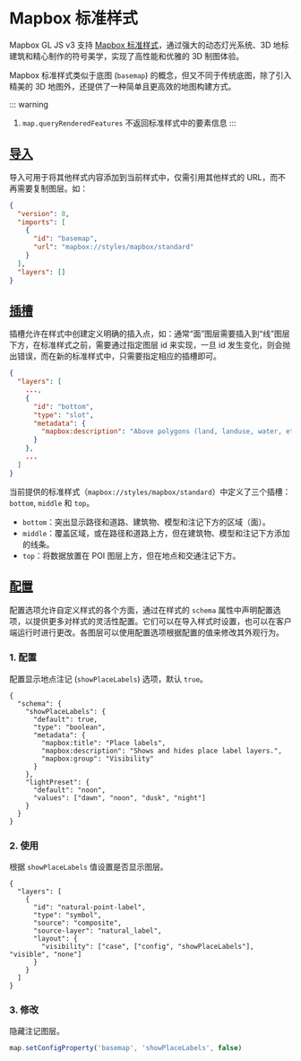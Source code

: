 # Mapbox 标准样式

Mapbox GL JS v3 支持 [Mapbox 标准样式](https://www.mapbox.com/blog/standard-core-style)，通过强大的动态灯光系统、3D 地标建筑和精心制作的符号美学，实现了高性能和优雅的 3D 制图体验。

<ClientOnly>
  <common-code-view name="starter-standard-style-index"/>
</ClientOnly>

Mapbox 标准样式类似于底图 (`basemap`) 的概念，但又不同于传统底图，除了引入精美的 3D 地图外，还提供了一种简单且更高效的地图构建方式。

::: warning

1. `map.queryRenderedFeatures` 不返回标准样式中的要素信息
   :::

## [导入](https://docs.mapbox.com/style-spec/reference/imports/)

导入可用于将其他样式内容添加到当前样式中，仅需引用其他样式的 URL，而不再需要复制图层。如：

```json
{
  "version": 8,
  "imports": [
    {
      "id": "basemap",
      "url": "mapbox://styles/mapbox/standard"
    }
  ],
  "layers": []
}
```

<ClientOnly>
  <common-code-view name="starter-standard-style-imports"/>
</ClientOnly>

## [插槽](https://docs.mapbox.com/style-spec/reference/slots/)

插槽允许在样式中创建定义明确的插入点，如：通常“面”图层需要插入到“线”图层下方，在标准样式之前，需要通过指定图层 id 来实现，一旦 id 发生变化，则会抛出错误，而在新的标准样式中，只需要指定相应的插槽即可。

```json
{
  "layers": [
    ...,
    {
      "id": "bottom",
      "type": "slot",
      "metadata": {
        "mapbox:description": "Above polygons (land, landuse, water, etc.)"
      }
    },
    ...
  ]
}
```

当前提供的标准样式（`mapbox://styles/mapbox/standard`）中定义了三个插槽：`bottom`, `middle` 和 `top`。

- `bottom`：突出显示路径和道路、建筑物、模型和注记下方的区域（面）。
- `middle`：覆盖区域，或在路径和道路上方，但在建筑物、模型和注记下方添加的线条。
- `top`：将数据放置在 POI 图层上方，但在地点和交通注记下方。

## [配置](https://docs.mapbox.com/style-spec/reference/config/)

配置选项允许自定义样式的各个方面，通过在样式的 `schema` 属性中声明配置选项，以提供更多对样式的灵活性配置。它们可以在导入样式时设置，也可以在客户端运行时进行更改。各图层可以使用配置选项根据配置的值来修改其外观行为。

### 1. 配置

配置显示地点注记 (`showPlaceLabels`) 选项，默认 `true`。

```json{3}
{
  "schema": {
    "showPlaceLabels": {
      "default": true,
      "type": "boolean",
      "metadata": {
        "mapbox:title": "Place labels",
        "mapbox:description": "Shows and hides place label layers.",
        "mapbox:group": "Visibility"
      }
    },
    "lightPreset": {
      "default": "noon",
      "values": ["dawn", "noon", "dusk", "night"]
    }
  }
}
```

### 2. 使用

根据 `showPlaceLabels` 值设置是否显示图层。

```json{9}
{
  "layers": [
    {
      "id": "natural-point-label",
      "type": "symbol",
      "source": "composite",
      "source-layer": "natural_label",
      "layout": {
        "visibility": ["case", ["config", "showPlaceLabels"], "visible", "none"]
      }
    }
  ]
}
```

### 3. 修改

隐藏注记图层。

```ts
map.setConfigProperty('basemap', 'showPlaceLabels', false)
```

<!-- ## 模型

<ClientOnly>
  <common-code-view name="starter-standard-style-model"/>
</ClientOnly> -->
